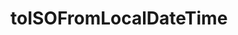 # toISOFromLocalDateTime

<!-- TODO-START
TODO: Fill short description here.

## Type signature

TODO: Fill type signature down below.

```
any ⇒ any
```

## Examples

TODO: List at least one example down below.

```javascript
toISOFromLocalDateTime(); // ⇒ TODO
```

## Questions

TODO: List questions that may this function answers.
TODO-END -->
